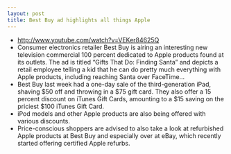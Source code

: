 ```yaml
---
layout: post
title: Best Buy ad highlights all things Apple
---
```

* http://www.youtube.com/watch?v=VEKer84625Q
* Consumer electronics retailer Best Buy is airing an interesting new television commercial 100 percent dedicated to Apple products found at its outlets. The ad is titled “Gifts That Do: Finding Santa” and depicts a retail employee telling a kid that he can do pretty much everything with Apple products, including reaching Santa over FaceTime…
* Best Buy last week had a one-day sale of the third-generation iPad, shaving $50 off and throwing in a $75 gift card. They also offer a 15 percent discount on iTunes Gift Cards, amounting to a $15 saving on the priciest $100 iTunes Gift Card.
* iPod models and other Apple products are also being offered with various discounts.
* Price-conscious shoppers are advised to also take a look at refurbished Apple products at Best Buy and especially over at eBay, which recently started offering certified Apple refurbs.

